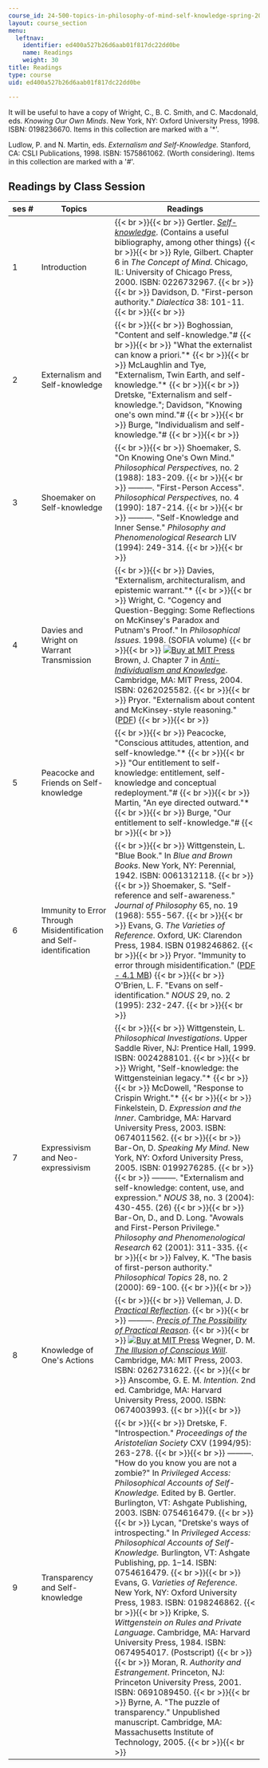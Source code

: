 ```yaml
---
course_id: 24-500-topics-in-philosophy-of-mind-self-knowledge-spring-2005
layout: course_section
menu:
  leftnav:
    identifier: ed400a527b26d6aab01f817dc22dd0be
    name: Readings
    weight: 30
title: Readings
type: course
uid: ed400a527b26d6aab01f817dc22dd0be

---
```


It will be useful to have a copy of Wright, C., B. C. Smith, and C. Macdonald, eds. _Knowing Our Own Minds_. New York, NY: Oxford University Press, 1998. ISBN: 0198236670. Items in this collection are marked with a '\*'.

Ludlow, P. and N. Martin, eds. _Externalism and Self-Knowledge._ Stanford, CA: CSLI Publications, 1998. ISBN: 1575861062. (Worth considering). Items in this collection are marked with a '#'.

Readings by Class Session
-------------------------

| ses # | Topics | Readings |
| --- | --- | --- |
| 1 | Introduction |  {{< br >}}{{< br >}} Gertler. [_Self-knowledge_](http://plato.stanford.edu/entries/self-knowledge/). (Contains a useful bibliography, among other things) {{< br >}}{{< br >}} Ryle, Gilbert. Chapter 6 in _The Concept of Mind_. Chicago, IL: University of Chicago Press, 2000. ISBN: 0226732967. {{< br >}}{{< br >}} Davidson, D. "First-person authority." _Dialectica_ 38: 101-11. {{< br >}}{{< br >}}  |
| 2 | Externalism and Self-knowledge |  {{< br >}}{{< br >}} Boghossian, "Content and self-knowledge."# {{< br >}}{{< br >}} "What the externalist can know a priori."\* {{< br >}}{{< br >}} McLaughlin and Tye, "Externalism, Twin Earth, and self-knowledge."\* {{< br >}}{{< br >}} Dretske, "Externalism and self-knowledge."; Davidson, "Knowing one's own mind."# {{< br >}}{{< br >}} Burge, "Individualism and self-knowledge."# {{< br >}}{{< br >}}  |
| 3 | Shoemaker on Self-knowledge |  {{< br >}}{{< br >}} Shoemaker, S. "On Knowing One's Own Mind." _Philosophical Perspectives,_ no. 2 (1988): 183-209. {{< br >}}{{< br >}} ———. "First-Person Access". _Philosophical Perspectives,_ no. 4 (1990): 187-214. {{< br >}}{{< br >}} ———. "Self-Knowledge and Inner Sense." _Philosophy and Phenomenological Research_ LIV (1994): 249-314. {{< br >}}{{< br >}}  |
| 4 | Davies and Wright on Warrant Transmission |  {{< br >}}{{< br >}} Davies, "Externalism, architecturalism, and epistemic warrant."\* {{< br >}}{{< br >}} Wright, C. "Cogency and Question-Begging: Some Reflections on McKinsey's Paradox and Putnam's Proof." In _Philosophical Issues_. 1998. (SOFIA volume) {{< br >}}{{< br >}} [![Buy at MIT Press](/images/mp_logo.gif)](https://mitpress.mit.edu/books/anti-individualism-and-knowledge) Brown, J. Chapter 7 in [_Anti-Individualism and Knowledge_](https://mitpress.mit.edu/books/anti-individualism-and-knowledge). Cambridge, MA: MIT Press, 2004. ISBN: 0262025582. {{< br >}}{{< br >}} Pryor. "Externalism about content and McKinsey-style reasoning." ([PDF](http://www.jimpryor.net/research/papers/McKinsey2001.pdf)) {{< br >}}{{< br >}}  |
| 5 | Peacocke and Friends on Self-knowledge |  {{< br >}}{{< br >}} Peacocke, "Conscious attitudes, attention, and self-knowledge."\* {{< br >}}{{< br >}} "Our entitlement to self-knowledge: entitlement, self-knowledge and conceptual redeployment."# {{< br >}}{{< br >}} Martin, "An eye directed outward."\* {{< br >}}{{< br >}} Burge, "Our entitlement to self-knowledge."# {{< br >}}{{< br >}}  |
| 6 | Immunity to Error Through Misidentification and Self-identification |  {{< br >}}{{< br >}} Wittgenstein, L. "Blue Book." In _Blue and Brown Books_. New York, NY: Perennial, 1942. ISBN: 0061312118. {{< br >}}{{< br >}} Shoemaker, S. "Self-reference and self-awareness." _Journal of Philosophy_ 65, no. 19 (1968): 555-567. {{< br >}}{{< br >}} Evans, G. _The Varieties of Reference_. Oxford, UK: Clarendon Press, 1984. ISBN 0198246862. {{< br >}}{{< br >}} Pryor. "Immunity to error through misidentification." ([PDF - 4.1 MB](http://www.jimpryor.net/research/papers/IEM.pdf)) {{< br >}}{{< br >}} O'Brien, L. F. "Evans on self-identification." _NOUS_ 29, no. 2 (1995): 232-247. {{< br >}}{{< br >}}  |
| 7 | Expressivism and Neo-expressivism |  {{< br >}}{{< br >}} Wittgenstein, L. _Philosophical Investigations_. Upper Saddle River, NJ: Prentice Hall, 1999. ISBN: 0024288101. {{< br >}}{{< br >}} Wright, "Self-knowledge: the Wittgensteinian legacy."\* {{< br >}}{{< br >}} McDowell, "Response to Crispin Wright."\* {{< br >}}{{< br >}} Finkelstein, D. _Expression and the Inner_. Cambridge, MA: Harvard University Press, 2003. ISBN: 0674011562. {{< br >}}{{< br >}} Bar-On, D. _Speaking My Mind_. New York, NY: Oxford University Press, 2005. ISBN: 0199276285. {{< br >}}{{< br >}} ———. "Externalism and self-knowledge: content, use, and expression." _NOUS_ 38, no. 3 (2004): 430-455. (26) {{< br >}}{{< br >}} Bar-On, D., and D. Long. "Avowals and First-Person Privilege." _Philosophy and Phenomenological Research_ 62 (2001): 311-335. {{< br >}}{{< br >}} Falvey, K. "The basis of first-person authority." _Philosophical Topics_ 28, no. 2 (2000): 69-100. {{< br >}}{{< br >}}  |
| 8 | Knowledge of One's Actions |  {{< br >}}{{< br >}} Velleman, J. D. [_Practical Reflection_](https://cpb-us-w2.wpmucdn.com/voices.uchicago.edu/dist/9/177/files/2009/02/velleman-practical-reflection-new-intro.pdf). {{< br >}}{{< br >}} ———. [_Precis of The Possibility of Practical Reason_](https://deepblue.lib.umich.edu/handle/2027.42/43367). {{< br >}}{{< br >}} [![Buy at MIT Press](/images/mp_logo.gif)](https://mitpress.mit.edu/books/illusion-conscious-will) Wegner, D. M. [_The Illusion of Conscious Will_](https://mitpress.mit.edu/books/illusion-conscious-will). Cambridge, MA: MIT Press, 2003. ISBN: 0262731622. {{< br >}}{{< br >}} Anscombe, G. E. M. _Intention._ 2nd ed. Cambridge, MA: Harvard University Press, 2000. ISBN: 0674003993. {{< br >}}{{< br >}}  |
| 9 | Transparency and Self-knowledge |  {{< br >}}{{< br >}} Dretske, F. "Introspection." _Proceedings of the Aristotelian Society_ CXV (1994/95): 263-278. {{< br >}}{{< br >}} ———. "How do you know you are not a zombie?" In _Privileged Access: Philosophical Accounts of Self-Knowledge._ Edited by B. Gertler. Burlington, VT: Ashgate Publishing, 2003. ISBN: 0754616479. {{< br >}}{{< br >}} Lycan, "Dretske's ways of introspecting." In _Privileged Access: Philosophical Accounts of Self-Knowledge._ Burlington, VT: Ashgate Publishing, pp. 1–14. ISBN: 0754616479. {{< br >}}{{< br >}} Evans, G. _Varieties of Reference_. New York, NY: Oxford University Press, 1983. ISBN: 0198246862. {{< br >}}{{< br >}} Kripke, S. _Wittgenstein on Rules and Private Language_. Cambridge, MA: Harvard University Press, 1984. ISBN: 0674954017. (Postscript) {{< br >}}{{< br >}} Moran, R. _Authority and Estrangement_. Princeton, NJ: Princeton University Press, 2001. ISBN: 0691089450. {{< br >}}{{< br >}} Byrne, A. "The puzzle of transparency." Unpublished manuscript. Cambridge, MA: Massachusetts Institute of Technology, 2005. {{< br >}}{{< br >}}